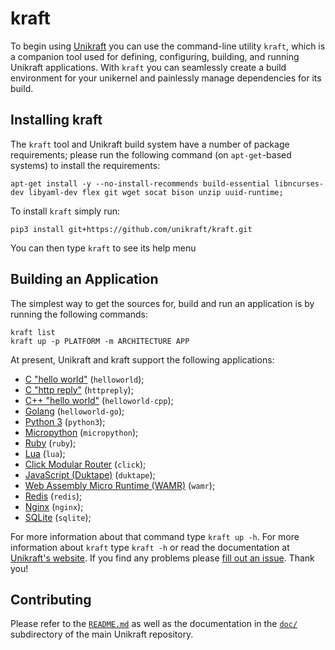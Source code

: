 # kraft

To begin using [Unikraft](https://unikraft.org) you can use the
command-line utility `kraft`, which is a companion tool used for
defining, configuring, building, and running Unikraft applications.
With `kraft` you can seamlessly create a build environment for your
unikernel and painlessly manage dependencies for its build.

## Installing kraft

The `kraft` tool and Unikraft build system have a number of package
requirements; please run the following command (on `apt-get`-based systems) to
install the requirements:

    apt-get install -y --no-install-recommends build-essential libncurses-dev libyaml-dev flex git wget socat bison unzip uuid-runtime;

To install `kraft` simply run:

    pip3 install git+https://github.com/unikraft/kraft.git

You can then type `kraft` to see its help menu

## Building an Application

The simplest way to get the sources for, build and run an application
is by running the following commands:

    kraft list
    kraft up -p PLATFORM -m ARCHITECTURE APP

At present, Unikraft and kraft support the following applications:

* [C "hello world"](https://github.com/unikraft/app-helloworld) (`helloworld`);
* [C "http reply"](https://github.com/unikraft/app-httpreply) (`httpreply`);
* [C++ "hello world"](https://github.com/unikraft/app-helloworld-cpp) (`helloworld-cpp`);
* [Golang](https://github.com/unikraft/app-helloworld-go) (`helloworld-go`);
* [Python 3](https://github.com/unikraft/app-python3) (`python3`);
* [Micropython](https://github.com/unikraft/app-micropython) (`micropython`);
* [Ruby](https://github.com/unikraft/app-ruby) (`ruby`);
* [Lua](https://github.com/unikraft/app-lua) (`lua`);
* [Click Modular Router](https://github.com/unikraft/app-click) (`click`);
* [JavaScript (Duktape)](https://github.com/unikraft/app-duktape) (`duktape`);
* [Web Assembly Micro Runtime (WAMR)](https://github.com/unikraft/app-wamr) (`wamr`);
* [Redis](https://github.com/unikraft/app-redis) (`redis`);
* [Nginx](https://github.com/unikraft/app-nginx) (`nginx`);
* [SQLite](https://github.com/unikraft/app-sqlite) (`sqlite`);

For more information about that command type `kraft up -h`. For more information
about `kraft` type ```kraft -h``` or read the documentation at
[Unikraft's website](https://docs.unikraft.org). If you find any problems please
[fill out an issue](https://github.com/unikraft/tools/issues/new/choose). Thank
you!

## Contributing

Please refer to the [`README.md`](https://github.com/unikraft/unikraft/blob/master/README.md)
as well as the documentation in the [`doc/`](https://github.com/unikraft/unikraft/tree/master/doc)
subdirectory of the main Unikraft repository.
